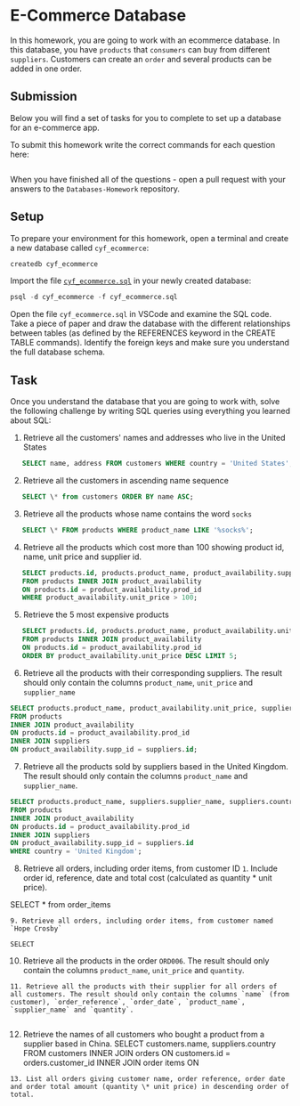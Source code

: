 # E-Commerce Database

In this homework, you are going to work with an ecommerce database. In this database, you have `products` that `consumers` can buy from different `suppliers`. Customers can create an `order` and several products can be added in one order.

## Submission

Below you will find a set of tasks for you to complete to set up a database for an e-commerce app.

To submit this homework write the correct commands for each question here:

```sql


```

When you have finished all of the questions - open a pull request with your answers to the `Databases-Homework` repository.

## Setup

To prepare your environment for this homework, open a terminal and create a new database called `cyf_ecommerce`:

```sql
createdb cyf_ecommerce
```

Import the file [`cyf_ecommerce.sql`](./cyf_ecommerce.sql) in your newly created database:

```sql
psql -d cyf_ecommerce -f cyf_ecommerce.sql
```

Open the file `cyf_ecommerce.sql` in VSCode and examine the SQL code. Take a piece of paper and draw the database with the different relationships between tables (as defined by the REFERENCES keyword in the CREATE TABLE commands). Identify the foreign keys and make sure you understand the full database schema.

## Task

Once you understand the database that you are going to work with, solve the following challenge by writing SQL queries using everything you learned about SQL:

1. Retrieve all the customers' names and addresses who live in the United States
```sql
   SELECT name, address FROM customers WHERE country = 'United States';
```
2. Retrieve all the customers in ascending name sequence
```sql
   SELECT \* from customers ORDER BY name ASC;
```
3. Retrieve all the products whose name contains the word `socks`
```sql
   SELECT \* FROM products WHERE product_name LIKE '%socks%';
```
4. Retrieve all the products which cost more than 100 showing product id, name, unit price and supplier id.
```sql
   SELECT products.id, products.product_name, product_availability.supp_id, product_availability.unit_price
   FROM products INNER JOIN product_availability
   ON products.id = product_availability.prod_id
   WHERE product_availability.unit_price > 100;
```
5. Retrieve the 5 most expensive products
```sql
   SELECT products.id, products.product_name, product_availability.unit_price
   FROM products INNER JOIN product_availability
   ON products.id = product_availability.prod_id
   ORDER BY product_availability.unit_price DESC LIMIT 5;
```
6. Retrieve all the products with their corresponding suppliers. The result 
should only contain the columns `product_name`, `unit_price` and `supplier_name`
```sql
SELECT products.product_name, product_availability.unit_price, suppliers.supplier_name
FROM products
INNER JOIN product_availability
ON products.id = product_availability.prod_id
INNER JOIN suppliers
ON product_availability.supp_id = suppliers.id;
```
7. Retrieve all the products sold by suppliers based in the United Kingdom. The result should only contain the columns `product_name` and `supplier_name`.
```sql
SELECT products.product_name, suppliers.supplier_name, suppliers.country
FROM products
INNER JOIN product_availability
ON products.id = product_availability.prod_id
INNER JOIN suppliers
ON product_availability.supp_id = suppliers.id
WHERE country = 'United Kingdom';
```
8. Retrieve all orders, including order items, from customer ID `1`. Include order id, reference, date and total cost (calculated as quantity \* unit price).

SELECT \* from order_items

```
9. Retrieve all orders, including order items, from customer named `Hope Crosby`

SELECT
```
10. Retrieve all the products in the order `ORD006`. The result should only contain the columns `product_name`, `unit_price` and `quantity`.


```
11. Retrieve all the products with their supplier for all orders of all customers. The result should only contain the columns `name` (from customer), `order_reference`, `order_date`, `product_name`, `supplier_name` and `quantity`.


```
12. Retrieve the names of all customers who bought a product from a supplier based in China.
    SELECT customers.name, suppliers.country
    FROM customers
    INNER JOIN orders
    ON customers.id = orders.customer_id
    INNER JOIN order items
    ON

```
13. List all orders giving customer name, order reference, order date and order total amount (quantity \* unit price) in descending order of total.


```